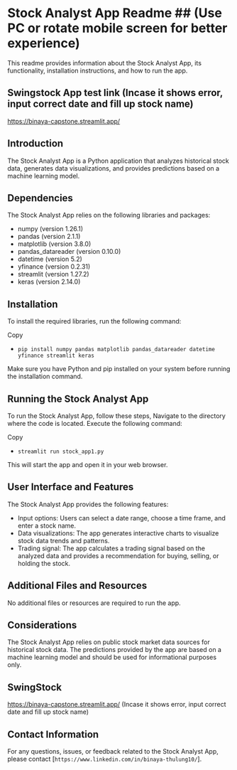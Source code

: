 # Stock Analyst App Readme  ## (Use PC or rotate mobile screen for better experience)

This readme provides information about the Stock Analyst App, its functionality, installation instructions, and how to run the app.

## Swingstock App test link (Incase it shows error, input correct date and fill up stock name)
https://binaya-capstone.streamlit.app/  

## Introduction
The Stock Analyst App is a Python application that analyzes historical stock data, generates data visualizations, and provides predictions based on a machine learning model.

## Dependencies
The Stock Analyst App relies on the following libraries and packages:

- numpy (version 1.26.1)
- pandas (version 2.1.1)
- matplotlib (version 3.8.0)
- pandas_datareader (version 0.10.0)
- datetime (version 5.2)
- yfinance (version 0.2.31)
- streamlit (version 1.27.2)
- keras (version 2.14.0)

## Installation
To install the required libraries, run the following command:

Copy
- ```pip install numpy pandas matplotlib pandas_datareader datetime yfinance streamlit keras```

Make sure you have Python and pip installed on your system before running the installation command.

## Running the Stock Analyst App
To run the Stock Analyst App, follow these steps,
Navigate to the directory where the code is located.
Execute the following command:

Copy
- ```streamlit run stock_app1.py```

This will start the app and open it in your web browser.

## User Interface and Features
The Stock Analyst App provides the following features:

- Input options: Users can select a date range, choose a time frame, and enter a stock name.
- Data visualizations: The app generates interactive charts to visualize stock data trends and patterns.
- Trading signal: The app calculates a trading signal based on the analyzed data and provides a recommendation for buying, selling, or holding the stock.

## Additional Files and Resources
No additional files or resources are required to run the app.

## Considerations
The Stock Analyst App relies on public stock market data sources for historical stock data.
The predictions provided by the app are based on a machine learning model and should be used for informational purposes only.

## SwingStock
https://binaya-capstone.streamlit.app/  (Incase it shows error, input correct date and fill up stock name)


## Contact Information
For any questions, issues, or feedback related to the Stock Analyst App, please contact [```https://www.linkedin.com/in/binaya-thulung10/```].

